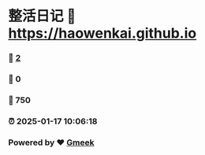 # 整活日记 :link: https://haowenkai.github.io 
### :page_facing_up: [2](https://haowenkai.github.io/tag.html) 
### :speech_balloon: 0 
### :hibiscus: 750 
### :alarm_clock: 2025-01-17 10:06:18 
### Powered by :heart: [Gmeek](https://github.com/Meekdai/Gmeek)
